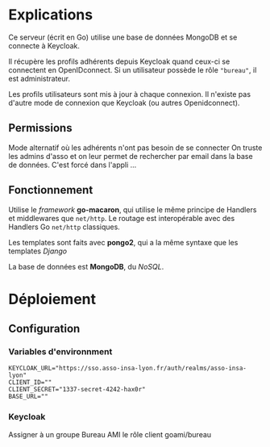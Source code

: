 # Explications
Ce serveur (écrit en Go) utilise une base de données MongoDB et se connecte à Keycloak.

Il récupère les profils adhérents depuis Keycloak quand ceux-ci se connectent en OpenIDconnect.
Si un utilisateur possède le rôle ``"bureau"``, il est administrateur.

Les profils utilisateurs sont mis à jour à chaque connexion. Il n'existe pas d'autre mode de connexion que Keycloak (ou autres Openidconnect).
## Permissions
Mode alternatif où les adhérents n'ont pas besoin de se connecter
On truste les admins d'asso et on leur permet de rechercher par email dans la base de données.
C'est forcé dans l'appli ...

## Fonctionnement
Utilise le *framework* **go-macaron**, qui utilise le même principe de Handlers et middlewares que `net/http`.
Le routage est interopérable avec des Handlers Go `net/http` classiques.

Les templates sont faits avec **pongo2**, qui a la même syntaxe que les templates *Django*

La base de données est **MongoDB**, du *NoSQL*.
# Déploiement
## Configuration
### Variables d'environnment
```shell script
KEYCLOAK_URL="https://sso.asso-insa-lyon.fr/auth/realms/asso-insa-lyon"
CLIENT_ID=""
CLIENT_SECRET="1337-secret-4242-hax0r"
BASE_URL=""
```
### Keycloak
Assigner à un groupe Bureau AMI le rôle client goami/bureau
